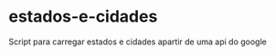 estados-e-cidades
=================

Script para carregar estados e cidades apartir de uma api do google

